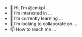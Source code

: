 - 👋 Hi, I’m @cmkpl
- 👀 I’m interested in ...
- 🌱 I’m currently learning ...
- 💞️ I’m looking to collaborate on ...
- 📫 How to reach me ...

<!---
cmkpl/cmkpl is a ✨ special ✨ repository because its `README.md` (this file) appears on your GitHub profile.
You can click the Preview link to take a look at your changes.
--->
